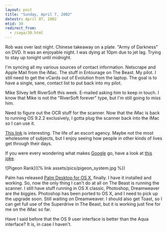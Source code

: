 ```yaml
---
layout: post
title: "Sunday, April 7, 2002"
datestr: April 07, 2002
mtid: 30
redirect_from:
  - /saga/30.html
---
```


Rob was over last night. Chinese takeaway on a plate. &quot;Army of Darkness&quot;
on DVD. It was an enjoyable night. I was dying at 10pm due to jet lag. Trying
to stay up tonight until midnight.

I'm syncing all my various sources of contact information. Netscrape and Apple
Mail from the iMac. The stuff in Entourage on The Beast. My pilot. I still need
to get the vCards out of Evolution from the laptop. The goal is to have a single,
sane, contact list to put back into my pilot.

Mike Silvey left RiverSoft this week. E-mailed asking him to keep
in touch. I know that Mike is not the &quot;RiverSoft forever&quot; type, but
I'm still going to miss him.

Need to figure out the OCR stuff for the scanner. Now that the iMac is back
to running OS 9.2.2 exclusively, I gotta plug the scanner back into the iMac
so I can use it.

<a href="http://www.webgenie.com/Software/Guestar/Evaluation/Guestbooks/anne901753785.html">This
link</a> is interesting. The life of an escort agency. Maybe not the most wholesome
of subjects, but I enjoy seeing how people in other kinds of lives get through
their days.

If you were every wondering what makes <a href="http://www.google.com/">Google</a>
go, have a look at <a href="http://www.google.com/technology/pigeonrank.html">this
joke</a>.

![Pigeon Rank]({% link assets/pics/pigeon_system.jpg %})

Palm has released <a href="http://www.palm.com/software/desktop/mac.html">Palm
Desktop for OS X</a>, finally. I have it installed and working. So, now the
only thing I can't do at all on The Beast is running the scanner. I still have
stuff running in OS X classic, Photoshop, Dreamweaver are the biggies. Photoshop
has been ported to OS X, and I need to pick up the upgrade soon. Still waiting
on Dreamweaver. I should also get Toast, so I can get full use of the Superdrive
in The Beast, but it is working just fine for me on the iMac so far.

Have I said before that the OS 9 user interface is better than the Aqua interface?
It is, in case I haven't.

